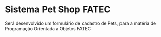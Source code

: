 # Sistema Pet Shop FATEC
Será desenvolvido um formulário de cadastro de Pets, para a matéria de Programação Orientada a Objetos FATEC 
